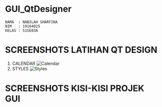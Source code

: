 # GUI_QtDesigner
    NAMA  : NABILAH SHARFINA
    NIM   : 19104025
    KELAS : S1SE03A

# SCREENSHOTS LATIHAN QT DESIGN 
  1.  CALENDAR
![Calendar](https://user-images.githubusercontent.com/58089002/114501140-958a0080-9c53-11eb-8145-3313ddec8207.png)
  2.  STYLES
![Styles](https://user-images.githubusercontent.com/58089002/114501149-9884f100-9c53-11eb-8422-9148f0fbb781.png)

# SCREENSHOTS KISI-KISI PROJEK GUI
    
    
